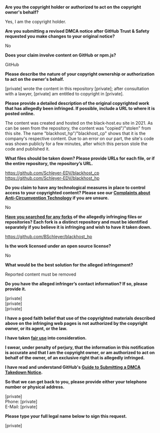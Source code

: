 **Are you the copyright holder or authorized to act on the copyright owner's behalf?**

Yes, I am the copyright holder.

**Are you submitting a revised DMCA notice after GitHub Trust & Safety requested you make changes to your original notice?**

No

**Does your claim involve content on GitHub or npm.js?**

GitHub

**Please describe the nature of your copyright ownership or authorization to act on the owner's behalf.**

[private] wrote the content in this repository [private]; after consultation with a lawyer, [private] am entitled to copyright in [private].

**Please provide a detailed description of the original copyrighted work that has allegedly been infringed. If possible, include a URL to where it is posted online.**

The content was created and hosted on the black-host.eu site in 2021. As can be seen from the repository, the content was "copied"/"stolen" from this site. The name "blackhost_hp"/"blackhost_cp" shows that it is the company's respective content. Due to an error on our part, the site's code was shown publicly for a few minutes, after which this person stole the code and published it.

**What files should be taken down? Please provide URLs for each file, or if the entire repository, the repository’s URL.**

https://github.com/Schleyer-EDV/blackhost_cp  
https://github.com/Schleyer-EDV/blackhost_hp

**Do you claim to have any technological measures in place to control access to your copyrighted content? Please see our <a href="https://docs.github.com/articles/guide-to-submitting-a-dmca-takedown-notice#complaints-about-anti-circumvention-technology">Complaints about Anti-Circumvention Technology</a> if you are unsure.**

No

**<a href="https://docs.github.com/articles/dmca-takedown-policy#b-what-about-forks-or-whats-a-fork">Have you searched for any forks</a> of the allegedly infringing files or repositories? Each fork is a distinct repository and must be identified separately if you believe it is infringing and wish to have it taken down.**

https://github.com/BSchleyer/blackhost_hp

**Is the work licensed under an open source license?**

No

**What would be the best solution for the alleged infringement?**

Reported content must be removed

**Do you have the alleged infringer’s contact information? If so, please provide it.**

[private]  
[private]  
[private]  

**I have a good faith belief that use of the copyrighted materials described above on the infringing web pages is not authorized by the copyright owner, or its agent, or the law.**

**I have taken <a href="https://www.lumendatabase.org/topics/22">fair use</a> into consideration.**

**I swear, under penalty of perjury, that the information in this notification is accurate and that I am the copyright owner, or am authorized to act on behalf of the owner, of an exclusive right that is allegedly infringed.**

**I have read and understand GitHub's <a href="https://docs.github.com/articles/guide-to-submitting-a-dmca-takedown-notice/">Guide to Submitting a DMCA Takedown Notice</a>.**

**So that we can get back to you, please provide either your telephone number or physical address.**

[private]  
Phone: [private]  
E-Mail: [private]  

**Please type your full legal name below to sign this request.**

[private]  
